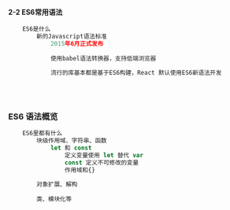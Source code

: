 #### 2-2 ES6常用语法```jsx harmony    ES6是什么        新的Javascript语法标准            2015年6月正式发布                        使用babel语法转换器，支持低端浏览器                        流行的库基本都是基于ES6构建，React 默认使用ES6新语法开发                        ```### ES6 语法概览```jsx harmony    ES6里都有什么        块级作用域、字符串、函数            let 和 const                 定义变量使用 let 替代 var                 const 定义不可修改的变量                作用域和{}                        对象扩展、解构                类、模块化等               ```